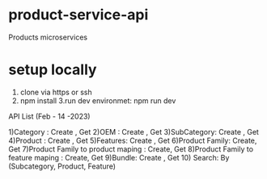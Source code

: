 # product-service-api
Products microservices
# setup locally
1. clone via https or ssh
2. npm install
3.run dev environmet: npm run dev


API List (Feb - 14 -2023)

1)Category : Create , Get 
2)OEM : Create , Get
3)SubCategory: Create , Get
4)Product : Create , Get
5)Features: Create , Get
6)Product Family: Create, Get
7)Product Family to product maping : Create, Get
8)Product Family to feature maping : Create, Get
9)Bundle: Create , Get 
10) Search: By (Subcategory, Product, Feature)
